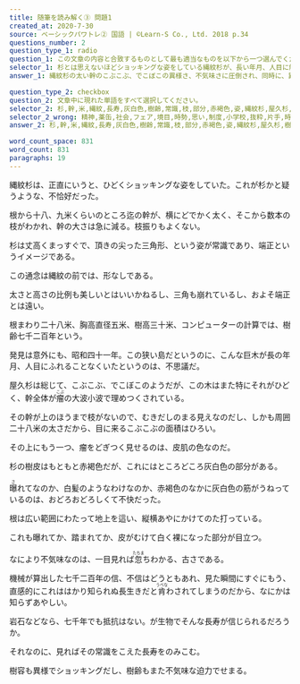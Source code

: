 ```yaml
---
title: 随筆を読み解く③ 問題1
created_at: 2020-7-30
source: ベーシックパワトレ② 国語 | ©Learn-S Co., Ltd. 2018 p.34
questions_number: 2
question_type_1: radio
question_1: この文章の内容と合致するものとして最も適当なものを以下から一つ選んでください。
selector_1: 杉とは思えないほどショッキングな姿をしている縄紋杉が、長い年月、人目に触れることのないままあったことにあきれている。,縄紋杉の幹の太さだけでなく、その瘤のでこぼこが異様で、さらに皮肌の色が瘤をどぎつくみせていることを嘆いている。,縄紋杉の太い幹のこぶこぶ、でこぼこの異様さ、不気味さに圧倒され、同時に、異常な長寿であることを納得させられている。,縄紋杉の幹の部分の色がおどろおどろしく不快なのに、長寿であることがその不快さを打ち消すことにあわてている。
answer_1: 縄紋杉の太い幹のこぶこぶ、でこぼこの異様さ、不気味さに圧倒され、同時に、異常な長寿であることを納得させられている。

question_type_2: checkbox
question_2: 文章中に現れた単語をすべて選択してください。
selector_2: 杉,幹,米,縄紋,長寿,灰白色,樹齢,常識,枝,部分,赤褐色,姿,縄紋杉,屋久杉,樹容,皮肌,大波,小波,根,胸高直径,根まわり,発見,人目,筋,長生き,でこぼこ,白髪,計算,機械,通念,面積,三角形,地上,岩石,島,迫力,枝振り,生物,コンピューター,抵抗,樹高,樹皮,年月,裸,イメージ,周囲,三角,比例,巨木
selector_2_wrong: 精神,薬缶,社会,フェア,境目,時勢,思い,制度,小学校,抜粋,片手,時々,赤ん坊,記憶,漏洩,声,わがまま,留学先,不平,生活,安心,教師,組織,法律,合点,事典,耳,話,為になる,ベッド,思い切り,交渉,びっくり,教育,風,原則,町はずれ,書籍,人間的,創設,衰弱,通販,風がわり,装飾,説明,拍子,穴の中,大雨,学校,試験,矛盾,線路,ロマンチック
answer_2: 杉,幹,米,縄紋,長寿,灰白色,樹齢,常識,枝,部分,赤褐色,姿,縄紋杉,屋久杉,樹容,皮肌,大波,小波,根,胸高直径,根まわり,発見,人目,筋,長生き,でこぼこ,白髪,計算,機械,通念,面積,三角形,地上,岩石,島,迫力,枝振り,生物,コンピューター,抵抗,樹高,樹皮,年月,裸,イメージ,周囲,三角,比例,巨木

word_count_space: 831
word_count: 831
paragraphs: 19
---
```



縄紋杉は、正直にいうと、ひどくショッキングな姿をしていた。これが杉かと疑うような、不恰好だった。

根から十八、九米くらいのところ迄の幹が、横にどでかく太く、そこから数本の枝がわかれ、幹の大さは急に減る。枝振りもよくない。

杉は丈高くまっすぐで、頂きの尖った三角形、という姿が常識であり、端正というイメージである。

この通念は縄紋の前では、形なしである。

太さと高さの比例も美しいとはいいかねるし、三角も崩れているし、およそ端正とは遠い。

根まわり二十八米、胸高直径五米、樹高三十米、コンピューターの計算では、樹齢七千二百年という。

発見は意外にも、昭和四十一年。この狭い島だというのに、こんな巨木が長の年月、人目にふれることなくいたというのは、不思議だ。

屋久杉は総じて、こぶこぶ、でこぼこのようだが、この木はまた特にそれがひどく、幹全体が<ruby>瘤<rt>こぶ</rt></ruby>の大波小波で理めつくされている。

その幹が上のほうまで枝がないので、むきだしのまる見えなのだし、しかも周囲二十八米の太さだから、目に来るこぶこぶの面積はひろい。

その上にもう一つ、瘤をどぎつく見せるのは、皮肌の色なのだ。

杉の樹皮はもともと赤褐色だが、これにはところどころ灰白色の部分がある。

<ruby>曝<rt>さ</rt></ruby>れてなのか、白髪のようなわけなのか、赤褐色のなかに灰白色の筋がうねっているのは、おどろおどろしくて不快だった。

根は広い範囲にわたって地上を這い、縦横あやにかけてのた打っている。

これも曝れてか、踏まれてか、皮がむけて白く裸になった部分が目立つ。

なにより不気味なのは、一目見れば<ruby>忽<rt>たちま</rt></ruby>ちわかる、古さである。

機械が算出した七千二百年の信、不信はどうともあれ、見た瞬間にすぐにもう、直感的にこれははかり知られぬ長生きだと<ruby>肯<rt>うべな</rt></ruby>わされてしまうのだから、なにかは知らずあやしい。

岩石などなら、七千年でも抵抗はない。が生物でそんな長寿が信じられるだろうか。

それなのに、見ればその常識をこえた長寿をのみこむ。

樹容も異様でショッキングだし、樹齢もまた不気味な迫力でせまる。
